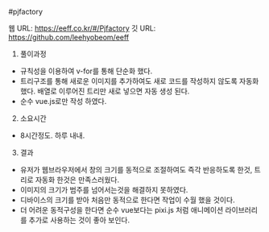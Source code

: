 #pjfactory

웹 URL: https://eeff.co.kr/#/Pjfactory
깃 URL: https://github.com/leehyobeom/eeff

1. 풀이과정
 - 규칙성을 이용하여 v-for를 통해 단순화 했다.
 - 트리구조를 통해 새로운 이미지를 추가하여도 새로 코드를 작성하지 않도록 자동화 했다.
   배열로 이루어진 트리만 새로 넣으면 자동 생성 된다.
 - 순수 vue.js로만 작성 하였다.
 
2. 소요시간
 - 8시간정도. 하루 내내.
 
3. 결과
 - 유저가 웹브라우저에서 창의 크기를 동적으로 조절하여도 즉각 반응하도록 한것, 트리로 자동화 한것은 만족스러웠다.
 - 이미지의 크기가 범주를 넘어서는것을 해결하지 못하였다.
 - 디바이스의 크기를 받아 처음만 동적으로 한다면 작업이 수월 했을 것이다.
 - 더 어려운 동적구성을 한다면 순수 vue보다는 pixi.js 처럼 애니메이션 라이브러리를 추가로 사용하는 것이 좋아 보인다.
 
